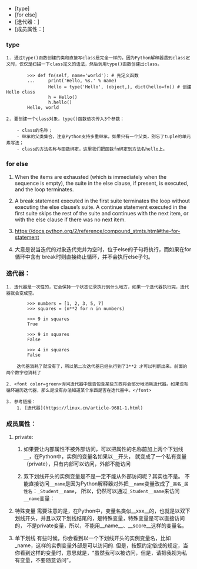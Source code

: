 ﻿
<!-- vim-markdown-toc GFM -->

* [type]
* [for else]
* [迭代器：]
* [成员属性：]

<!-- vim-markdown-toc -->
### type
                
    1. 通过type()函数创建的类和直接写class是完全一样的，因为Python解释器遇到class定义时，仅仅是扫描一下class定义的语法，然后调用type()函数创建出class。

            >>> def fn(self, name='world'): # 先定义函数
            ...     print('Hello, %s.' % name)
                    Hello = type('Hello', (object,), dict(hello=fn)) # 创建Hello class
                    h = Hello()
                    h.hello()
            Hello, world

    2. 要创建一个class对象，type()函数依次传入3个参数：

        - class的名称；
        - 继承的父类集合，注意Python支持多重继承，如果只有一个父类，别忘了tuple的单元素写法；
        - class的方法名称与函数绑定，这里我们把函数fn绑定到方法名hello上。
### for else
1. When the items are exhausted (which is immediately 
when the sequence is empty), the suite in the else clause, 
if present, is executed, and the loop terminates.

2. A break statement executed in the first suite terminates the 
loop without executing the else clause’s suite. A continue 
statement executed in the first suite skips the rest of the suite and 
continues with the next item, or with the else clause if there was no next item.

3. https://docs.python.org/2/reference/compound_stmts.html#the-for-statement

4. 大意是说当迭代的对象迭代完并为空时，位于else的子句将执行，而如果在for循环中含有
break时则直接终止循环，并不会执行else子句。

### 迭代器：
	1. 迭代器是一次性的，它会保持一个状态记录执行到什么地方，如果一个迭代器执行完，迭代器就会变成空。
	
			>>> numbers = [1, 2, 3, 5, 7]
			>>> squares = (n**2 for n in numbers)

			>>> 9 in squares
			True

			>>> 9 in squares
			False

			>>> 4 in squares
			False

		迭代器消耗了就没有了，所以第二次迭代器已经执行到了3**2 才可以判断出来。前面的两个数字也消耗了

	2. <font color=green>询问迭代器中是否包含某些东西将会部分地消耗迭代器。如果没有循环遍历迭代器，那么是没有办法知道某个东西是否在迭代器中。</font>

	3. 参考链接：
		1. [迭代器](https://linux.cn/article-9681-1.html)

### 成员属性：
1. private:
	1. 如果要让内部属性不被外部访问，可以把属性的名称前加上两个下划线`__`，在Python中，实例的变量名如果以`__`开头，
	就变成了一个私有变量（private），只有内部可以访问，外部不能访问

	2. 双下划线开头的实例变量是不是一定不能从外部访问呢？其实也不是。
	不能直接访问`__name`是因为Python解释器对外把`__name`变量改成了`_类名_属性名`：`_Student__name`，
	所以，仍然可以通过`_Student__name`来访问`__name`变量：

2. 特殊变量 
	需要注意的是，在Python中，变量名类似__xxx__的，也就是以双下划线开头，并且以双下划线结尾的，是特殊变量，特殊变量是可以直接访问的，
	不是private变量，所以，不能用__name__、__score__这样的变量名。

3. 单下划线 
	有些时候，你会看到以一个下划线开头的实例变量名，比如_name，这样的实例变量外部是可以访问的.
	但是，按照约定俗成的规定，当你看到这样的变量时，意思就是，“虽然我可以被访问，但是，请把我视为私有变量，不要随意访问”。

